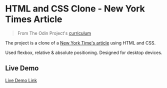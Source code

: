 # HTML and CSS Clone - New York Times Article

> From The Odin Project's [curriculum](https://www.theodinproject.com/courses/html-and-css/lessons/positioning-and-floating-elements)

The project is a clone of a [New York Time's article](http://www.nytimes.com/2014/03/18/science/space/detection-of-waves-in-space-buttresses-landmark-theory-of-big-bang.html?_r=0) using HTML and CSS.

Used flexbox, relative & absolute positioning. Designed for desktop devices.

## Live Demo

[Live Demo Link](https://ptrcktylr.github.io/nytimes-article-clone/)

